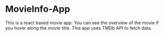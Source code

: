 # MovieInfo-App
This is a react based movie app. You can see the overview of the movie if you hover along the movie title. This app uses TMDb API to fetch data. 
